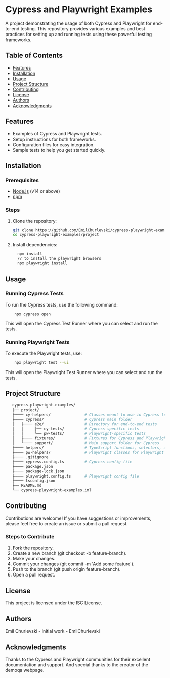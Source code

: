 # Cypress and Playwright Examples

A project demonstrating the usage of both Cypress and Playwright for end-to-end testing.
This repository provides various examples and best practices for setting up and running tests using these powerful testing frameworks.

## Table of Contents

- [Features](#features)
- [Installation](#installation)
- [Usage](#usage)
- [Project Structure](#project-structure)
- [Contributing](#contributing)
- [License](#license)
- [Authors](#authors)
- [Acknowledgments](#acknowledgments)

## Features

- Examples of Cypress and Playwright tests.
- Setup instructions for both frameworks.
- Configuration files for easy integration.
- Sample tests to help you get started quickly.

## Installation

### Prerequisites

- [Node.js](https://nodejs.org/) (v14 or above)
- [npm](https://www.npmjs.com/)

### Steps

1. Clone the repository:

   ```bash
   git clone https://github.com/EmilChurlevski/cypress-playwright-examples.git
   cd cypress-playwright-examples/project
   ```
2. Install dependencies:
   ```bash
     npm install
     // to install the playwright browsers
     npx playwright install
   ```

## Usage

### Running Cypress Tests

To run the Cypress tests, use the following command:
   ```bash
       npx cypress open
   ```
This will open the Cypress Test Runner where you can select and run the tests.

### Running Playwright Tests

To execute the Playwright tests, use:
   ```bash
       npx playwright test --ui
   ```
This will open the Playwright Test Runner where you can select and run the tests.

## Project Structure
   ```bash
      cypress-playwright-examples/
      ├── project/
      ├──── cy-helpers/               # Classes meant to use in Cypress tests
      ├──── cypress/                  # Cypress main folder
      │   ├──── e2e/                  # Directory for end-to-end tests
      │   │     ├── cy-tests/         # Cypress-specific tests
      │   │     └── pw-tests/         # Playwright-specific tests
      │   ├──── fixtures/             # Fixtures for Cypress and Playwright
      │   └──── support/              # Main support folder for Cypress
      ├──── helpers/                  # TypeScript functions, selectors, and models
      ├──── pw-helpers/               # Playwright classes for Playwright tests
      ├──── .gitignore
      ├──── cypress.config.ts         # Cypress config file
      ├──── package.json 
      ├──── package-lock.json
      ├──── playwright.config.ts      # Playwright config file   
      ├──── tsconfig.json
      ├── README.md
      └── cypress-playwright-examples.iml

   ```

## Contributing

Contributions are welcome! If you have suggestions or improvements, please feel free to create an issue or submit a pull request.

### Steps to Contribute
1. Fork the repository.
2. Create a new branch (git checkout -b feature-branch).
3. Make your changes.
4. Commit your changes (git commit -m 'Add some feature').
5. Push to the branch (git push origin feature-branch).
6. Open a pull request.

## License

This project is licensed under the ISC License. 

## Authors

Emil Churlevski - Initial work - EmilChurlevski

## Acknowledgments

Thanks to the Cypress and Playwright communities for their excellent documentation and support.
And special thanks to the creator of the demoqa webpage.
